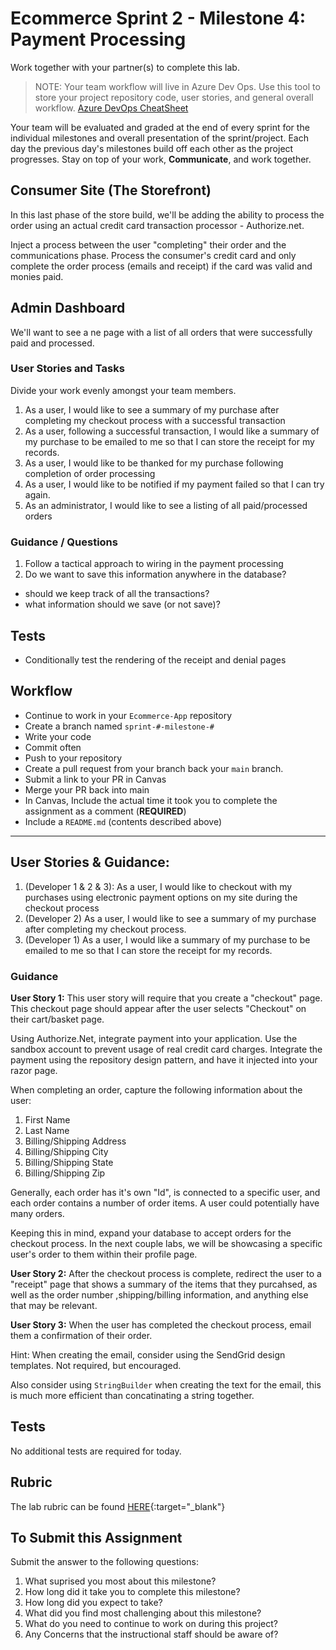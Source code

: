 # Ecommerce Sprint 2 - Milestone 4:  Payment Processing

Work together with your partner(s) to complete this lab.

> NOTE: Your team workflow will live in Azure Dev Ops. Use this tool to store your project repository code, user stories, and general overall workflow. [Azure DevOps CheatSheet](https://codefellows.github.io/code-401-dotnet-guide/Curriculum/ECom_Project/AzureDevOps_CheatSheet)

Your team will be evaluated and graded at the end of every sprint for the individual milestones and overall presentation of the sprint/project. Each day the previous day's milestones build off each other as the project progresses. Stay on top of your work, **Communicate**, and work together.

## Consumer Site (The Storefront)

In this last phase of the store build, we'll be adding the ability to process the order using an actual credit card transaction processor - Authorize.net.

Inject a process between the user "completing" their order and the communications phase. Process the consumer's credit card and only complete the order process (emails and receipt) if the card was valid and monies paid.

## Admin Dashboard

We'll want to see a ne page with a list of all orders that were successfully paid and processed.


### User Stories and Tasks

Divide your work evenly amongst your team members.


1. As a user,  I would like to see a summary of my purchase after completing my checkout process with a successful transaction
1. As a user, following a successful transaction, I would like a summary of my purchase to be emailed to me so that I can store the receipt for my records.
1. As a user, I would like to be thanked for my purchase following completion of order processing
1. As a user, I would like to be notified if my payment failed so that I can try again.
1. As an administrator, I would like to see a listing of all paid/processed orders


### Guidance / Questions

1. Follow a tactical approach to wiring in the payment processing
1. Do we want to save this information anywhere in the database?
  - should we keep track of all the transactions?
  - what information should we save (or not save)?

## Tests

- Conditionally test the rendering of the receipt and denial pages

## Workflow

- Continue to work in your `Ecommerce-App` repository
- Create a branch named `sprint-#-milestone-#`
- Write your code
- Commit often
- Push to your repository
- Create a pull request from your branch back your `main` branch.
- Submit a link to your PR in Canvas
- Merge your PR back into main
- In Canvas, Include the actual time it took you to complete the assignment as a comment (**REQUIRED**)
- Include a `README.md` (contents described above)


--------
## User Stories & Guidance:

1. (Developer 1 & 2 & 3): As a user, I would like to checkout with my purchases using electronic payment options on my site during the checkout process
1. (Developer 2) As a user,  I would like to see a summary of my purchase after completing my checkout process.
1. (Developer 1) As a user, I would like a summary of my purchase to be emailed to me so that I can store the receipt for my records.


### Guidance

**User Story 1:** This user story will require that you create a "checkout" page. This checkout page should appear after the user selects "Checkout" on their cart/basket page.

Using Authorize.Net, integrate payment into your application. Use the sandbox account to prevent usage of real credit card charges. Integrate the payment using the repository design pattern, and have it injected into your razor page.

When completing an order, capture the following information about the user:

1. First Name
2. Last Name
3. Billing/Shipping Address
4. Billing/Shipping City
5. Billing/Shipping State
6. Billing/Shipping Zip

Generally, each order has it's own "Id", is connected to a specific user, and each order contains a number of order items. A user could potentially have many orders.

Keeping this in mind, expand your database to accept orders for the checkout process. In the next couple labs, we will be showcasing a specific user's order to them within their profile page.


**User Story 2:** After the checkout process is complete, redirect the user to a "receipt" page that shows a summary of the items that they purcahsed, as well as the order number ,shipping/billing information, and anything else that may be relevant.

**User Story 3:** When the user has completed the checkout process, email them a confirmation of their order.

Hint: When creating the email, consider using the SendGrid design templates. Not required, but encouraged.

Also consider using `StringBuilder` when creating the text for the email, this is much more efficient than concatinating a string together.


## Tests

No additional tests are required for today.


## Rubric

The lab rubric can be found [HERE](../resources/rubric){:target="_blank"}


## To Submit this Assignment

Submit the answer to the following questions:
1. What suprised you most about this milestone?
1. How long did it take you to complete this milestone?
1. How long did you expect to take?
1. What did you find most challenging about this milestone?
1. What do you need to continue to work on during this project?
1. Any Concerns that the instructional staff should be aware of?
